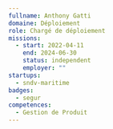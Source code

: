 ```yaml
---
fullname: Anthony Gatti
domaine: Déploiement
role: Chargé de déploiement
missions:
  - start: 2022-04-11
    end: 2024-06-30
    status: independent
    employer: ""
startups:
  - sndv-maritime
badges:
  - segur
competences:
  - Gestion de Produit
---
```

